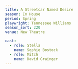 ```yaml
---
title: A Streetcar Named Desire
season: In House
period: Spring
playwright: Tennessee Williams
season_sort: 220
venue: New Theatre

cast:
  - role: Stella
    name: Sophie Bostock
  - role: Mitch
    name: David Grainger
---
```



